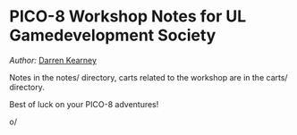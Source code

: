 # PICO-8 Workshop Notes for UL Gamedevelopment Society
*Author:* [Darren Kearney](https://darrenk.net)

Notes in the notes/ directory, carts related to the workshop are in the carts/ directory.

Best of luck on your PICO-8 adventures!

o/
